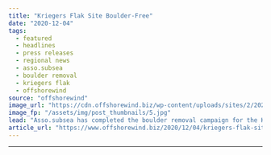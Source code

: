```yaml
---
title: "Kriegers Flak Site Boulder-Free"
date: "2020-12-04"
tags: 
  - featured
  - headlines
  - press releases
  - regional news
  - asso.subsea
  - boulder removal
  - kriegers flak
  - offshorewind
source: "offshorewind"
image_url: "https://cdn.offshorewind.biz/wp-content/uploads/sites/2/2020/12/04113020/Kriegers-Flak-Site-Boulder-Free.jpg"
image_fp: "/assets/img/post_thumbnails/5.jpg"
lead: "Asso.subsea has completed the boulder removal campaign for the Kriegers Flak offshore wind project"
article_url: "https://www.offshorewind.biz/2020/12/04/kriegers-flak-site-boulder-free/"
---
```


---
